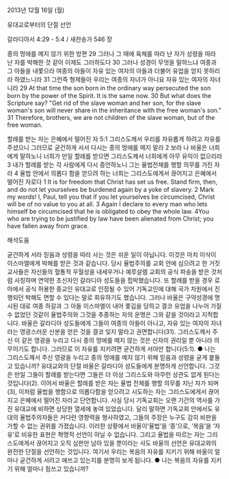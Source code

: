 2013년 12월 16일 (월)

유대교로부터의 단절 선언



갈라디아서 4:29 - 5:4 / 새찬송가 546 장


종의 멍에를 메지 않기 위한 방편
29 그러나 그 때에 육체를 따라 난 자가 성령을 따라 난 자를 박해한 것 같이 이제도 그러하도다 30 그러나 성경이 무엇을 말하느냐 여종과 그 아들을 내쫓으라 여종의 아들이 자유 있는 여자의 아들과 더불어 유업을 얻지 못하리라 하였느니라 31 그런즉 형제들아 우리는 여종의 자녀가 아니요 자유 있는 여자의 자녀니라
29 At that time the son born in the ordinary way persecuted the son born by the power of the Spirit. It is the same now. 30 But what does the Scripture say? "Get rid of the slave woman and her son, for the slave woman's son will never share in the inheritance with the free woman's son." 31 Therefore, brothers, we are not children of the slave woman, but of the free woman.

할례를 받는 자는 은혜에서 떨어진 자
5:1 그리스도께서 우리를 자유롭게 하려고 자유를 주셨으니 그러므로 굳건하게 서서 다시는 종의 멍에를 메지 말라 2 보라 나 바울은 너희에게 말하노니 너희가 만일 할례를 받으면 그리스도께서 너희에게 아무 유익이 없으리라 3 내가 할례를 받는 각 사람에게 다시 증언하노니 그는 율법전체를 행할 의무를 가진 자라 4 율법 안에서 의롭다 함을 얻으려 하는 너희는 그리스도에게서 끊어지고 은혜에서 떨어진 자로다
1 It is for freedom that Christ has set us free. Stand firm, then, and do not let yourselves be burdened again by a yoke of slavery. 2 Mark my words! I, Paul, tell you that if you let yourselves be circumcised, Christ will be of no value to you at all. 3 Again I declare to every man who lets himself be circumcised that he is obligated to obey the whole law. 4You who are trying to be justified by law have been alienated from Christ; you have fallen away from grace.

해석도움





굳건하게 서라
믿음과 성령을 따라 사는 것은 쉬운 일이 아닙니다. 이것은 마치 이삭이 이스마엘에게 박해를 받은 것과 같습니다. 당시 율법주의를 교회 안에 심으려고 한 거짓 교사들은 자신들의 혈통적 우월성을 내세우거나 예루살렘 교회의 공식 파송을 받은 것처럼 사칭하며 연약한 초신자인 갈라디아 성도들을 핍박했습니다. 또 할례를 받을 경우 로마에서 공식 허용한 종교인 유대교로 인정될 수 있어 기독교인에 대해 국가 차원에서 진행되던 박해도 면할 수 있다는 말로 회유하기도 했습니다. 그러나 바울은 구약성경에 명시된 대로 여종 하갈과 그 아들 이스마엘이 내어 쫓김을 당하고 결코 유업을 나누어 가질 수 없었던 것같이 율법주의와 그것을 추종하는 자의 운명은 그와 같을 것이라고 지적합니다. 바울은 갈라디아 성도들에게 그들이 여종의 아들이 아니고, 자유 있는 여자의 자녀라는 영광스러운 신분을 얻은 것을 결코 잊지 말라고 권면합니다(31). 그리스도께서 주신 이 같은 영광을 누리고 다시 종의 멍에를 메지 않는 것은 신자의 권리일 뿐 아니라 의무이기도 합니다. 그러므로 이 자유를 지키려면 굳건하게 서야만 합니다(5:1).
● 나는 그리스도께서 주신 영광을 누리고 종의 멍에를 메지 않기 위해 믿음과 성령을 굳게 붙들고 있습니까?
유대교와의 단절
바울은 갈라디아 성도들에게 분명하게 선언합니다. 그것은 만일 그들이 할례를 받는다면 그들은 더 이상 그리스도와 아무런 상관도 없게 된다는 것입니다(2). 이어서 바울은 할례를 받은 자는 율법 전체를 행할 의무를 지닌 자가 되며(3), 이처럼 율법을 행함으로 의롭다함을 얻으려고 시도하는 자는 그리스도에게서 끊어지고 은혜에서 떨어진 자라고 단언합니다. 사실 당시 기독교회는 오랜 기간의 역사를 가진 유대교에 비하면 상당한 열세에 놓여 있었습니다. 달리 말하면 기독교회 안에서도 유대의 율법주의자들은 커다란 영향력을 행사하였고, 그들의 주장은 누구도 감히 비판을 가할 수 없는 권위를 가졌습니다. 이러한 상황에서 바울이‘율법’을 ‘종’으로, ‘복음’을 ‘자유’로 비유한 표현은 혁명적 선언이 아닐 수 없습니다. 그리고 율법을 따르는 자는 그리스도에게서 끊어지고 오직 심판만 남아 있을 뿐이라는 사도 바울의 선언은 유대교와의 완전한 단절을 선언하는 것입니다. 여기서 우리는 복음의 자유를 지키기 위해 바울이 얼마나 굳건하게 서려고 애쓰고 있는지를 분명히 보게 됩니다.
● 나는 복음의 자유를 지키기 위해 얼마나 힘쓰고 있습니까?